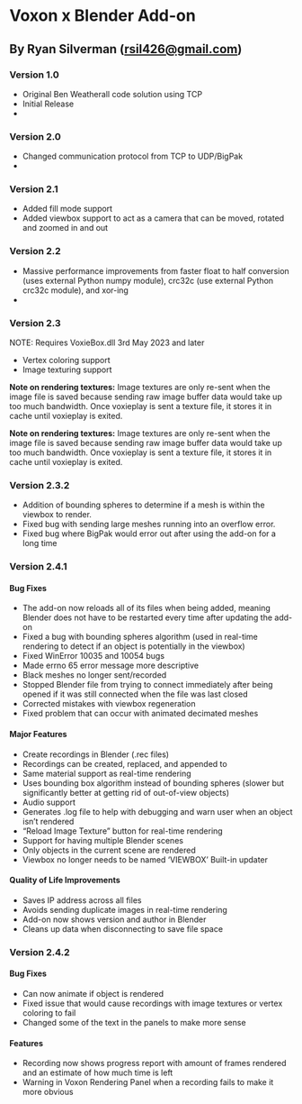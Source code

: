 # Voxon x Blender Add-on 
## By Ryan Silverman (rsil426@gmail.com)


### Version 1.0   
 
  * Original Ben Weatherall code solution using TCP
* Initial Release  
* 
### Version 2.0   

* Changed communication protocol from TCP to UDP/BigPak  
* 
### Version 2.1   

* Added fill mode support
* Added viewbox support to act as a camera that can be moved, rotated and 
 zoomed in and out  
 
### Version 2.2   

* Massive performance improvements from faster float to half conversion (uses external Python numpy module),  crc32c (use external Python crc32c module), and xor-ing  
* 
### Version 2.3  

NOTE: Requires VoxieBox.dll 3rd May 2023 and later 
* Vertex coloring support
* Image texturing support
 
**Note on rendering textures:** Image textures are only re-sent when the image file is saved because sending raw image buffer data would take up too much bandwidth. Once voxieplay is sent a texture file, it stores it in cache until voxieplay is exited.
 
**Note on rendering textures:** Image textures are only re-sent when the image file is saved because sending raw image buffer data would take up too much bandwidth. Once voxieplay is sent a texture file, it stores it in cache until voxieplay is exited.


### Version 2.3.2  

* Addition of bounding spheres to determine if a mesh is within the viewbox to render.
* Fixed bug with sending large meshes running into an overflow error. 
* Fixed bug where BigPak would error out after using the add-on for a long time

### Version 2.4.1  

#### Bug Fixes

* The add-on now reloads all of its files when being added, meaning Blender does not have to be restarted every time after updating the add-on
* Fixed a bug with bounding spheres algorithm (used in real-time rendering to detect if an object is potentially in the viewbox)
* Fixed WinError 10035 and 10054 bugs
* Made errno 65 error message more descriptive
* Black meshes no longer sent/recorded
* Stopped Blender file from trying to connect immediately after being opened if it was still connected when the file was last closed
* Corrected mistakes with viewbox regeneration
* Fixed problem that can occur with animated decimated meshes

#### Major Features

* Create recordings in Blender (.rec files)
* Recordings can be created, replaced, and appended to
* Same material support as real-time rendering
* Uses bounding box algorithm instead of bounding spheres (slower but significantly better at getting rid of out-of-view objects)
* Audio support
* Generates .log file to help with debugging and warn user when an object isn’t rendered
* “Reload Image Texture” button for real-time rendering
* Support for having multiple Blender scenes
* Only objects in the current scene are rendered
* Viewbox no longer needs to be named ‘VIEWBOX’
Built-in updater

#### Quality of Life Improvements

* Saves IP address across all files
* Avoids sending duplicate images in real-time rendering
* Add-on now shows version and author in Blender
* Cleans up data when disconnecting to save file space

### Version 2.4.2  

#### Bug Fixes

* Can now animate if object is rendered
* Fixed issue that would cause recordings with image textures or vertex coloring to fail
* Changed some of the text in the panels to make more sense

#### Features

* Recording now shows progress report with amount of frames rendered and an estimate of how much time is left
* Warning in Voxon Rendering Panel when a recording fails to make it more obvious